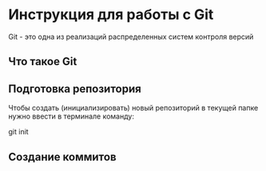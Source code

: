 # **Инструкция для работы с Git**

Git - это одна из реализаций распределенных систем контроля версий

## Что такое Git

## Подготовка репозитория

Чтобы создать (инициализировать) новый репозиторий в текущей папке нужно ввести в терминале команду:

git init

## Создание коммитов